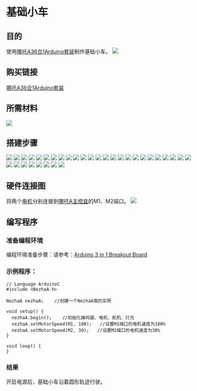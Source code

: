 ﻿# 基础小车
## 目的
使用[哪吒A36合1Arduino套装](https://www.elecfreaks.com/elecfreaks-nezha-a-inventor-s-kit-for-arduino.html)制作基础小车。
![](https://wiki-media-ef.oss-cn-hongkong.aliyuncs.com//images/neza-a-case-04-01.png)
## 购买链接
[哪吒A36合1Arduino套装](https://www.elecfreaks.com/elecfreaks-nezha-a-inventor-s-kit-for-arduino.html)

## 所需材料
![](https://wiki-media-ef.oss-cn-hongkong.aliyuncs.com//images/neza-a-case-04-02.png)
## 搭建步骤
![](https://wiki-media-ef.oss-cn-hongkong.aliyuncs.com//images/neza-a-step-04-01.png)
![](https://wiki-media-ef.oss-cn-hongkong.aliyuncs.com//images/neza-a-step-04-02.png)
![](https://wiki-media-ef.oss-cn-hongkong.aliyuncs.com//images/neza-a-step-04-03.png)
![](https://wiki-media-ef.oss-cn-hongkong.aliyuncs.com//images/neza-a-step-04-04.png)
![](https://wiki-media-ef.oss-cn-hongkong.aliyuncs.com//images/neza-a-step-04-05.png)
![](https://wiki-media-ef.oss-cn-hongkong.aliyuncs.com//images/neza-a-step-04-06.png)
![](https://wiki-media-ef.oss-cn-hongkong.aliyuncs.com//images/neza-a-step-04-07.png)
![](https://wiki-media-ef.oss-cn-hongkong.aliyuncs.com//images/neza-a-step-04-08.png)
![](https://wiki-media-ef.oss-cn-hongkong.aliyuncs.com//images/neza-a-step-04-09.png)
![](https://wiki-media-ef.oss-cn-hongkong.aliyuncs.com//images/neza-a-step-04-10.png)
![](https://wiki-media-ef.oss-cn-hongkong.aliyuncs.com//images/neza-a-step-04-11.png)
![](https://wiki-media-ef.oss-cn-hongkong.aliyuncs.com//images/neza-a-step-04-12.png)
![](https://wiki-media-ef.oss-cn-hongkong.aliyuncs.com//images/neza-a-step-04-13.png)
![](https://wiki-media-ef.oss-cn-hongkong.aliyuncs.com//images/neza-a-step-04-14.png)
![](https://wiki-media-ef.oss-cn-hongkong.aliyuncs.com//images/neza-a-step-04-15.png)
![](https://wiki-media-ef.oss-cn-hongkong.aliyuncs.com//images/neza-a-step-04-16.png)
![](https://wiki-media-ef.oss-cn-hongkong.aliyuncs.com//images/neza-a-step-04-17.png)
![](https://wiki-media-ef.oss-cn-hongkong.aliyuncs.com//images/neza-a-step-04-18.png)
![](https://wiki-media-ef.oss-cn-hongkong.aliyuncs.com//images/neza-a-step-04-19.png)
![](https://wiki-media-ef.oss-cn-hongkong.aliyuncs.com//images/neza-a-step-04-20.png)
![](https://wiki-media-ef.oss-cn-hongkong.aliyuncs.com//images/neza-a-step-04-21.png)
![](https://wiki-media-ef.oss-cn-hongkong.aliyuncs.com//images/neza-a-step-04-22.png)
![](https://wiki-media-ef.oss-cn-hongkong.aliyuncs.com//images/neza-a-step-04-23.png)
![](https://wiki-media-ef.oss-cn-hongkong.aliyuncs.com//images/neza-a-step-04-24.png)
![](https://wiki-media-ef.oss-cn-hongkong.aliyuncs.com//images/neza-a-step-04-25.png)
![](https://wiki-media-ef.oss-cn-hongkong.aliyuncs.com//images/neza-a-step-04-26.png)
![](https://wiki-media-ef.oss-cn-hongkong.aliyuncs.com//images/neza-a-step-04-27.png)
![](https://wiki-media-ef.oss-cn-hongkong.aliyuncs.com//images/neza-a-step-04-28.png)
![](https://wiki-media-ef.oss-cn-hongkong.aliyuncs.com//images/neza-a-step-04-29.png)
![](https://wiki-media-ef.oss-cn-hongkong.aliyuncs.com//images/neza-a-step-04-30.png)
![](https://wiki-media-ef.oss-cn-hongkong.aliyuncs.com//images/neza-a-step-04-31.png)
![](https://wiki-media-ef.oss-cn-hongkong.aliyuncs.com//images/neza-a-step-04-32.png)
![](https://wiki-media-ef.oss-cn-hongkong.aliyuncs.com//images/neza-a-step-04-33.png)

## 硬件连接图
将两个[电机](https://www.elecfreaks.com/geekservo-motor-2kg-compatible-with-lego.html)分别连接到[哪吒A主控盒](https://www.elecfreaks.com/arduino-3-in-1-master-control-box.html)的M1、M2端口。
![](https://wiki-media-ef.oss-cn-hongkong.aliyuncs.com//images/neza-a-case-04-03.png)
## 编写程序
### 准备编程环境
编程环境准备步骤：请参考：[Arduino 3 in 1 Breakout Board](https://www.elecfreaks.com/learn-en/Arduino-3-in-1-box/Arduino-3-in-1-box.html)
### 示例程序：
```
// Language ArduinoC
#include <NezhaA.h>

NezhaA nezhaA;    //创建一个NezhaA类的实例

void setup() {
  nezhaA.begin();    //初始化蜂鸣器、电机、舵机、灯光
  nezhaA.setMotorSpeed(M1, 100);   //设置M1端口的电机速度为100%
  nezhaA.setMotorSpeed(M2, 30);   //设置M2端口的电机速度为30%
}

void loop() {
}
```
### 结果
开启电源后，基础小车沿着圆形轨迹行驶。

